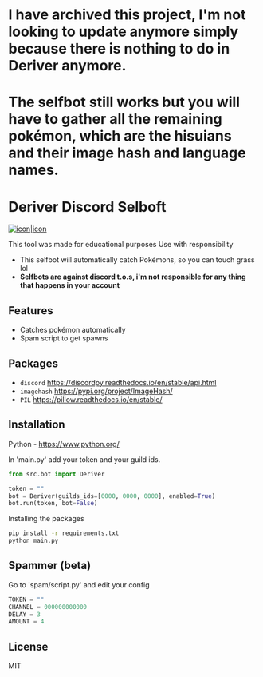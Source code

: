 # I have archived this project, I'm not looking to update anymore simply because there is nothing to do in Deriver anymore.
# The selfbot still works but you will have to gather all the remaining pokémon, which are the hisuians and their image hash and language names.


# Deriver Discord Selboft

[![icon|icon](https://styles.redditmedia.com/t5_2utus2/styles/communityIcon_nlsut2fgerm71.png)](https://top.gg/bot/704130818339242094)

This tool was made for educational purposes
Use with responsibility
- This selfbot will automatically catch Pokémons, so you can touch grass lol
- **Selfbots are against discord t.o.s, i'm not responsible for any thing that happens in your account**

## Features
- Catches pokémon automatically
- Spam script to get spawns

Packages
------
- `discord` <https://discordpy.readthedocs.io/en/stable/api.html>
- `imagehash` <https://pypi.org/project/ImageHash/>
- `PIL` <https://pillow.readthedocs.io/en/stable/>

## Installation
Python - https://www.python.org/

In 'main.py' add your token and your guild ids.
```py
from src.bot import Deriver

token = ""
bot = Deriver(guilds_ids=[0000, 0000, 0000], enabled=True) 
bot.run(token, bot=False)
```
Installing the packages
```sh
pip install -r requirements.txt
python main.py
```

## Spammer (beta)
Go to 'spam/script.py' and edit your config
```py
TOKEN = ""
CHANNEL = 000000000000
DELAY = 3
AMOUNT = 4
```

## License
MIT

